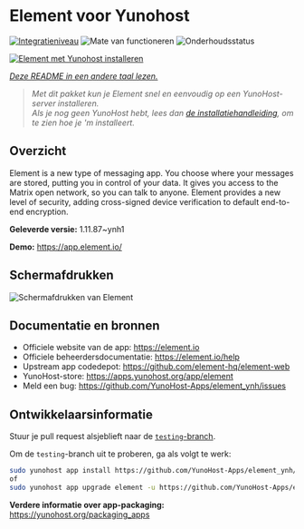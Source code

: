 <!--
NB: Deze README is automatisch gegenereerd door <https://github.com/YunoHost/apps/tree/master/tools/readme_generator>
Hij mag NIET handmatig aangepast worden.
-->

# Element voor Yunohost

[![Integratieniveau](https://apps.yunohost.org/badge/integration/element)](https://ci-apps.yunohost.org/ci/apps/element/)
![Mate van functioneren](https://apps.yunohost.org/badge/state/element)
![Onderhoudsstatus](https://apps.yunohost.org/badge/maintained/element)

[![Element met Yunohost installeren](https://install-app.yunohost.org/install-with-yunohost.svg)](https://install-app.yunohost.org/?app=element)

*[Deze README in een andere taal lezen.](./ALL_README.md)*

> *Met dit pakket kun je Element snel en eenvoudig op een YunoHost-server installeren.*  
> *Als je nog geen YunoHost hebt, lees dan [de installatiehandleiding](https://yunohost.org/install), om te zien hoe je 'm installeert.*

## Overzicht

Element is a new type of messaging app. You choose where your messages are stored, putting you in control of your data. It gives you access to the Matrix open network, so you can talk to anyone. Element provides a new level of security, adding cross-signed device verification to default end-to-end encryption.

**Geleverde versie:** 1.11.87~ynh1

**Demo:** <https://app.element.io/>

## Schermafdrukken

![Schermafdrukken van Element](./doc/screenshots/homepage-all-platforms-1_1.png)

## Documentatie en bronnen

- Officiele website van de app: <https://element.io>
- Officiele beheerdersdocumentatie: <https://element.io/help>
- Upstream app codedepot: <https://github.com/element-hq/element-web>
- YunoHost-store: <https://apps.yunohost.org/app/element>
- Meld een bug: <https://github.com/YunoHost-Apps/element_ynh/issues>

## Ontwikkelaarsinformatie

Stuur je pull request alsjeblieft naar de [`testing`-branch](https://github.com/YunoHost-Apps/element_ynh/tree/testing).

Om de `testing`-branch uit te proberen, ga als volgt te werk:

```bash
sudo yunohost app install https://github.com/YunoHost-Apps/element_ynh/tree/testing --debug
of
sudo yunohost app upgrade element -u https://github.com/YunoHost-Apps/element_ynh/tree/testing --debug
```

**Verdere informatie over app-packaging:** <https://yunohost.org/packaging_apps>
